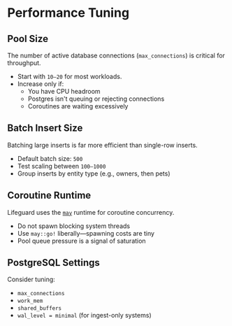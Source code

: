 # Performance Tuning

## Pool Size

The number of active database connections (`max_connections`) is critical for throughput.

- Start with `10–20` for most workloads.
- Increase only if:
    - You have CPU headroom
    - Postgres isn't queuing or rejecting connections
    - Coroutines are waiting excessively

## Batch Insert Size

Batching large inserts is far more efficient than single-row inserts.

- Default batch size: `500`
- Test scaling between `100–1000`
- Group inserts by entity type (e.g., owners, then pets)

## Coroutine Runtime

Lifeguard uses the [`may`](https://github.com/Xudong-Huang/may) runtime for coroutine concurrency.

- Do not spawn blocking system threads
- Use `may::go!` liberally—spawning costs are tiny
- Pool queue pressure is a signal of saturation

## PostgreSQL Settings

Consider tuning:

- `max_connections`
- `work_mem`
- `shared_buffers`
- `wal_level = minimal` (for ingest-only systems)

